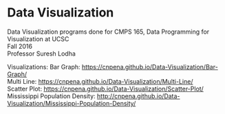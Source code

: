 # Data Visualization
Data Visualization programs done for CMPS 165, Data Programming for Visualization at UCSC<br>
Fall 2016 <br>
Professor Suresh Lodha

Visualizations: 
Bar Graph: https://cnpena.github.io/Data-Visualization/Bar-Graph/ <br>
Multi Line: https://cnpena.github.io/Data-Visualization/Multi-Line/ <br>
Scatter Plot:  https://cnpena.github.io/Data-Visualization/Scatter-Plot/ <br>
Mississippi Population Density: http://cnpena.github.io/Data-Visualization/Mississippi-Population-Density/
